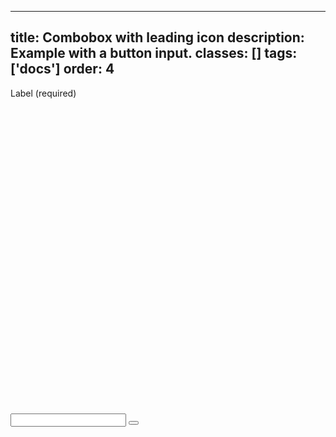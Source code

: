 <!--
 *              Copyright (c) 2025 Visa, Inc.
 *
 * Licensed under the Apache License, Version 2.0 (the "License");
 * you may not use this file except in compliance with the License.
 * You may obtain a copy of the License at
 *
 *         http://www.apache.org/licenses/LICENSE-2.0
 *
 * Unless required by applicable law or agreed to in writing, software
 * distributed under the License is distributed on an "AS IS" BASIS,
 * WITHOUT WARRANTIES OR CONDITIONS OF ANY KIND, either express or implied.
 * See the License for the specific language governing permissions and
 * limitations under the License.
 *
 -->
---
title: Combobox with leading icon
description: Example with a button input.
classes: []
tags: ['docs']
order: 4
---

<div class="v-combobox">
  <div class="v-dropdown v-flex v-flex-col v-gap-4">
    <label class="v-label" for="combobox-prefix">
      Label (required)
    </label>
    <div class="v-input-container v-surface v-flex-row">
      <svg aria-hidden="true" class="v-icon v-icon-visa v-icon-low" focusable="false" viewbox="0 0 24 24">
        <use href="#visa-search-low">
        </use>
      </svg>
      <input aria-autocomplete="list" aria-expanded="false" aria-haspopup="listbox" aria-owns="" autocomplete="off" class="v-input" id="combobox-prefix" name="combobox-prefix" role="combobox" type="text"/>
      <button aria-label="toggle" class="v-button v-button-icon v-button-tertiary v-button-small" tabindex="-1" type="button">
        <svg aria-hidden="true" class="v-icon v-icon-visa v-icon-tiny" focusable="false" viewbox="0 0 16 16">
          <use href="#visa-chevron-down-tiny">
          </use>
        </svg>
      </button>
    </div>
  </div>
</div>
